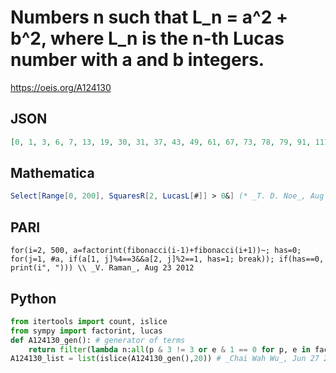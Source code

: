 # Numbers n such that L\_n \= a^2 \+ b^2, where L\_n is the n\-th Lucas number with a and b integers\.
https://oeis.org/A124130
## JSON
```JSON
[0, 1, 3, 6, 7, 13, 19, 30, 31, 37, 43, 49, 61, 67, 73, 78, 79, 91, 111, 127, 150, 163, 169, 183, 199, 223, 307, 313, 349, 361, 390, 397, 433, 511, 523, 541, 606, 613, 619, 709, 750, 823, 907, 1087, 1123, 1129, 1147, 1213, 1279, 1434]
```
## Mathematica
```Mathematica
Select[Range[0, 200], SquaresR[2, LucasL[#]] > 0&] (* _T. D. Noe_, Aug 24 2012 *)
```
## PARI
```PARI
for(i=2, 500, a=factorint(fibonacci(i-1)+fibonacci(i+1))~; has=0; for(j=1, #a, if(a[1, j]%4==3&&a[2, j]%2==1, has=1; break)); if(has==0, print(i", "))) \\ _V. Raman_, Aug 23 2012
```
## Python
```Python
from itertools import count, islice
from sympy import factorint, lucas
def A124130_gen(): # generator of terms
    return filter(lambda n:all(p & 3 != 3 or e & 1 == 0 for p, e in factorint(lucas(n)).items()),count(0))
A124130_list = list(islice(A124130_gen(),20)) # _Chai Wah Wu_, Jun 27 2022
```
